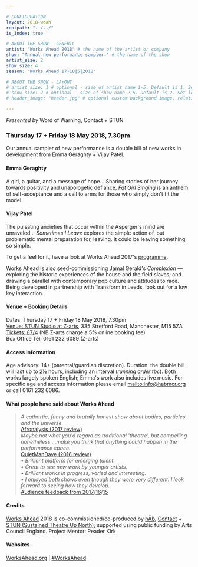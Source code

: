 ```yaml
---

# CONFIGURATION
layout: 2018-woah
rootpath: "../../"
is_index: true

# ABOUT THE SHOW - GENERIC
artist: "Works Ahead 2018" # the name of the artist or company
show: "Annual new performance sampler." # the name of the show
artist_size: 2
show_size: 4
season: "Works Ahead 17+18|5|2018"

# ABOUT THE SHOW - LAYOUT
# artist_size: 1 # optional - size of artist name 1-5. Default is 1. Set longer names to lower values
# show_size: 2 # optional - size of show name 2-5. Default is 2. Set longer names to lower values
# header_image: "header.jpg" # optional custom background image, relative to current page

---
```

*Presented by* Word of Warning, Contact + STUN         
         
### Thursday 17 + Friday 18 May 2018, 7.30pm        
Our annual sampler of new performance is a double bill of new works in development from Emma Geraghty + Vijay Patel.             
            
#### Emma Geraghty       
A girl, a guitar, and a message of hope… Sharing stories of her journey towards positivity and unapologetic defiance, *Fat Girl Singing* is an anthem of self-acceptance and a call to arms for those who simply don't fit the model.         
        
#### Vijay Patel      
The pulsating anxieties that occur within the Asperger's mind are unraveled… *Sometimes I Leave* explores the simple action of, but problematic mental preparation for, leaving. It could be leaving something so simple.      
      
To get a feel for it, have a look at Works Ahead 2017's [programme](/archive/2017-worksahead).        
        
Works Ahead is also seed-commissioning Jamal Gerald's *Complexion* — exploring the historic experiences of the house and the field slaves; and drawing a parallel with contemporary pop culture and attitudes to race. Being developed in partnership with Transform in Leeds, look out for a low key interaction.        
        
#### Venue + Booking Details        
Dates: Thursday 17 + Friday 18 May 2018, 7.30pm          
<a href="http://www.z-arts.org/about-us/getting-here" target="_blank">Venue: STUN Studio at Z-arts</a>, 335 Stretford Road, Manchester, M15 5ZA         
<a href="http://z-arts.ticketsolve.com/shows/873587693/events/128137713" target="_blank">Tickets: £7/4</a> (NB Z-arts charge a 5% online booking fee)        
Box Office Tel: 0161 232 6089 (Z-arts)         
          
#### Access Information        
Age advisory: 14+ (parental/guardian discretion). Duration: the double bill will last up to 2½ hours, including an interval (*running order tbc*). Both works largely spoken English; Emma's work also includes live music. For specific age and access information please email <mailto:info@habmcr.org> or call 0161 232 6086.          

#### What people have said about Works Ahead        
>*A cathartic, funny and brutally honest show about bodies, particles and the universe.*<br><a href="http://afronalysis.com/2017/05/14/review-superposition-stun" target="_blank">Afronalysis (2017 review)</a>           
>*Maybe not what you'd regard as traditional 'theatre', but compelling nonetheless …make you think that anything could happen in the performance space.*<br><a href="http://quietmandave.co.uk/2016/06/works-ahead" target="_blank">QuietManDave (2016 review)</a>           
>• *Brilliant platform for emerging talent.<br>• Great to see new work by younger artists.<br>• Brilliant works in progress, varied and interesting.<br>• I enjoyed both shows even though they were very different. I look forward to seeing how they develop.*<br>[Audience feedback from 2017](/archive/2017-worksahead)/[16](/archive/2016-worksahead)/[15](/archive/2015-worksahead)          
          
#### Credits         
[Works Ahead](/hab/worksahead) 2018 is co-commissioned/co-produced by [hÅb](/hab), <a href="http://contactmcr.com" target="_blank">Contact</a> + <a href="http://stunlive.com" target="_blank">STUN (Sustained Theatre Up North)</a>; supported using public funding by Arts Council England. Project Mentor: Peader Kirk        
        
#### Websites         
<a href="http://worksahead.org" target="_blank">WorksAhead.org</a> | <a href="http://twitter.com/hashtag/WorksAhead" target="_blank">#WorksAhead</a>
